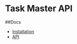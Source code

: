 # Task Master API

##Docs
* [Installation](https://docs.google.com/document/d/1rLc5Zks5r1OR-moBoHxnpPMa3fIOEboHZOhcHsYjneM/edit?usp=sharing)
* [API](https://docs.google.com/document/d/1jfMEacwn50JzbRaHKqye8fby92CE4_obN1M1PUD1f8I/edit?usp=sharing)
